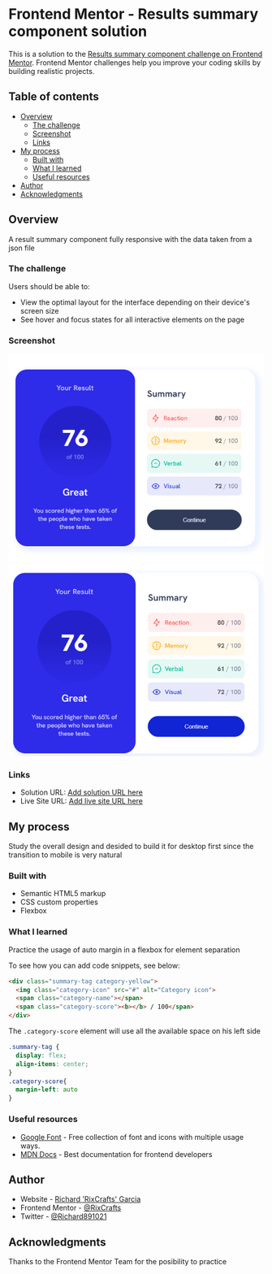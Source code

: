 # Frontend Mentor - Results summary component solution

This is a solution to the [Results summary component challenge on Frontend Mentor](https://www.frontendmentor.io/challenges/results-summary-component-CE_K6s0maV). Frontend Mentor challenges help you improve your coding skills by building realistic projects. 

## Table of contents

- [Overview](#overview)
  - [The challenge](#the-challenge)
  - [Screenshot](#screenshot)
  - [Links](#links)
- [My process](#my-process)
  - [Built with](#built-with)
  - [What I learned](#what-i-learned)
  - [Useful resources](#useful-resources)
- [Author](#author)
- [Acknowledgments](#acknowledgments)

## Overview
A result summary component fully responsive with the data taken from a json file

### The challenge

Users should be able to:

- View the optimal layout for the interface depending on their device's screen size
- See hover and focus states for all interactive elements on the page

### Screenshot

![Main UI](./design/Screenshot.png)
![UI on hover](./design/Screenshot%20Hover.png)

### Links

- Solution URL: [Add solution URL here](https://your-solution-url.com)
- Live Site URL: [Add live site URL here](https://your-live-site-url.com)

## My process
Study the overall design and desided to build it for desktop first since the transition to mobile is very natural

### Built with

- Semantic HTML5 markup
- CSS custom properties
- Flexbox

### What I learned

Practice the usage of auto margin in a flexbox for element separation

To see how you can add code snippets, see below:

```html
<div class="summary-tag category-yellow">
  <img class="category-icon" src="#" alt="Category icon">
  <span class="category-name"></span>
  <span class="category-score"><b></b> / 100</span>
</div>
```

The `.category-score` element will use all the available space on his left side

```css
.summary-tag {
  display: flex;
  align-items: center;
}
.category-score{
  margin-left: auto
}
```

### Useful resources

- [Google Font](https://fonts.google.com) - Free collection of font and icons with multiple usage ways.
- [MDN Docs](https://developer.mozilla.org/en-US/) - Best documentation for frontend developers

## Author

- Website - [Richard 'RixCrafts' Garcia](https://www.your-site.com)
- Frontend Mentor - [@RixCrafts](https://www.frontendmentor.io/profile/RixCrafts)
- Twitter - [@Richard891021](https://twitter.com/Richard891021)

## Acknowledgments

Thanks to the Frontend Mentor Team for the posibility to practice